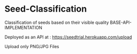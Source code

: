 # Seed-Classification
Classification of seeds based on their visible quality BASE-API-IMPLEMENTATION

Deployed as an API at : https://seedtrial.herokuapp.com/upload

Upload only PNG/JPG Files